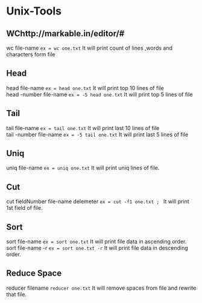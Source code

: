 Unix-Tools
==========

## WChttp://markable.in/editor/#
wc file-name
    `ex = wc one.txt`
It will print count of lines ,words and characters form file


## Head
head file-name
    `ex = head one.txt`
It will print top 10 lines of file   
head -number file-name
    `ex = -5 head one.txt`
It will print top 5 lines of file   


## Tail
tail file-name
    `ex = tail one.txt`
It will print last 10 lines of file   
tail -number file-name
    `ex = -5 tail one.txt`
It will print last 5 lines of file  


## Uniq
uniq file-name
    `ex = uniq one.txt`
It will print uniq lines of file.


## Cut
cut fieldNumber file-name delemeter
    `ex = cut -f1 one.txt ; `
It will print 1st field of file.    


## Sort
sort file-name
    `ex = sort one.txt`
It will print file data in ascending order. 
sort file-name -r
    `ex = sort one.txt -r`
It will print file data in descending order. 


## Reduce Space
reducer filename
    `reducer one.txt`
It will remove spaces from file and rewrite that file.    

